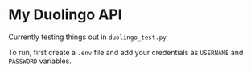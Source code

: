 # My Duolingo API

Currently testing things out in `duolingo_test.py`

To run, first create a `.env` file and add your credentials as `USERNAME` and `PASSWORD` variables.
